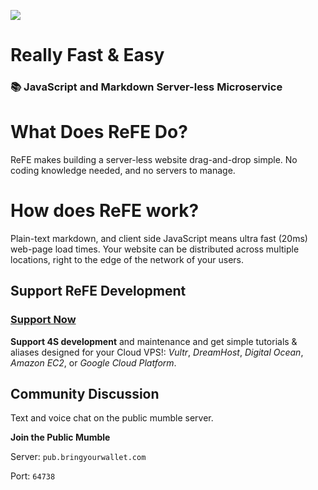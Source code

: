 ![](https://raw.githubusercontent.com/refeStack/refe/master/img/refe-wide.png)

# Really Fast & Easy

### 📚 JavaScript and Markdown Server-less Microservice

# What Does ReFE Do?

ReFE makes building a server-less website drag-and-drop simple. No coding knowledge needed, and no servers to manage.

# How does ReFE work?

Plain-text markdown, and client side JavaScript means ultra fast (20ms) web-page load times. Your website can be distributed across multiple locations, right to the edge of the network of your users.

## Support ReFE Development

### **[Support Now](https://bringyourwallet.com/donate)**

**Support 4S development** and maintenance and get simple tutorials & aliases designed for your Cloud VPS!: _Vultr_, _DreamHost_, _Digital Ocean_, _Amazon EC2_, or _Google Cloud Platform_.


## Community Discussion

Text and voice chat on the public mumble server.

**Join the Public Mumble**

Server: `pub.bringyourwallet.com`

Port: `64738`
